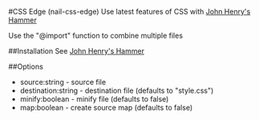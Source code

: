 #CSS Edge (nail-css-edge)
Use latest features of CSS with [John Henry's Hammer](https://github.com/johnhenry/john-henrys-hammer)

Use the "@import" function to combine multiple files

##Installation
See [John Henry's Hammer](https://github.com/johnhenry/john-henrys-hammer/blob/master/readme.md#usage)

##Options

 -  source:string - source file
 -  destination:string - destination file (defaults to "style.css")
 -  minify:boolean - minify file (defaults to false)
 -  map:boolean - create source map (defaults to false)
